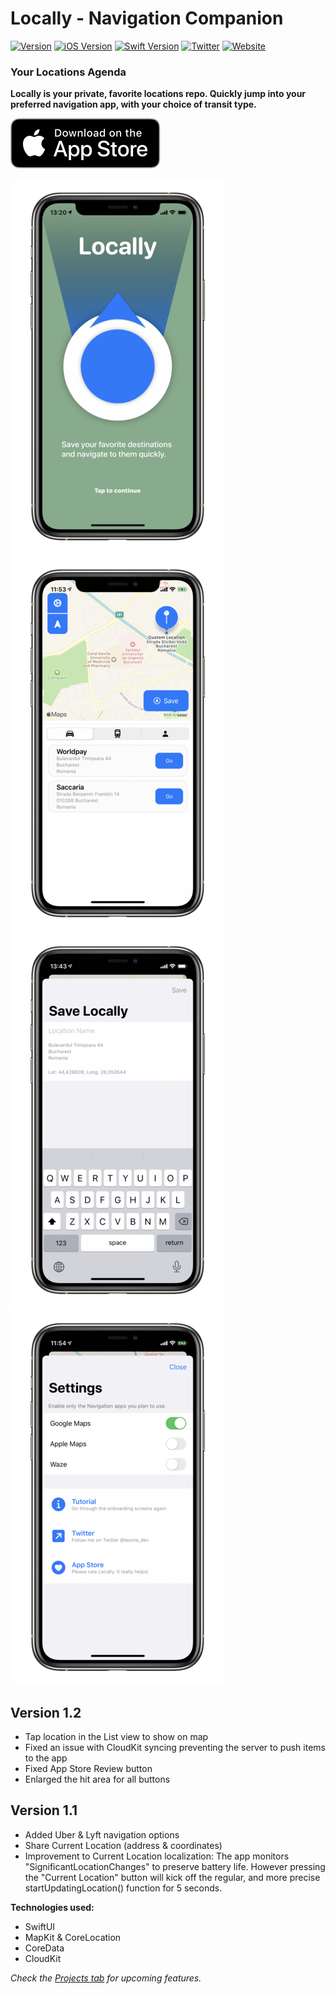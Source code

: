 # Locally - Navigation Companion

[![Version](https://img.shields.io/badge/version-1.1-yellow.svg)](https://github.com/leontedev/Locally)
[![iOS Version](https://img.shields.io/badge/iOS-13.0+-red.svg)](https://github.com/leontedev/Locally)
[![Swift Version](https://img.shields.io/badge/Swift-5.1-brightgreen.svg)](https://github.com/leontedev/Locally)
[![Twitter](https://img.shields.io/badge/Twitter-@leonte_dev-blue.svg?style=flat)](https://twitter.com/leonte_dev)
[![Website](https://img.shields.io/badge/Web-leonte.dev-lightgrey.svg?style=flat)](https://www.leonte.dev)

### Your Locations Agenda

**Locally is your private, favorite locations repo. Quickly jump into your preferred navigation app, with your choice of transit type.**

[![Download App Store](./download.svg)](https://apps.apple.com/ro/app/locally-navigation-companion/id1488488997)

![](onboard_s.png) ![](main_s.png) ![](add_s.png) ![](settings_s.png)

## Version 1.2
- Tap location in the List view to show on map
- Fixed an issue with CloudKit syncing preventing the server to push items to the app
- Fixed App Store Review button
- Enlarged the hit area for all buttons

## Version 1.1
- Added Uber & Lyft navigation options
- Share Current Location (address & coordinates)
- Improvement to Current Location localization:
The app monitors "SignificantLocationChanges" to preserve battery life. However pressing the "Current Location" button will kick off the regular, and more precise startUpdatingLocation() function for 5 seconds. 



**Technologies used:**
- SwiftUI
- MapKit & CoreLocation
- CoreData
- CloudKit

*Check the [Projects tab](https://github.com/leontedev/Locally/projects) for upcoming features.*